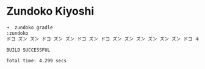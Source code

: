 # Zundoko Kiyoshi

```bash
➜  zundoko gradle
:zundoko
ドコ ズン ズン ドコ ズン ズン ドコ ズン ドコ ズン ズン ズン ズン ズン ズン ドコ キ・ヨ・シ！

BUILD SUCCESSFUL

Total time: 4.299 secs
```